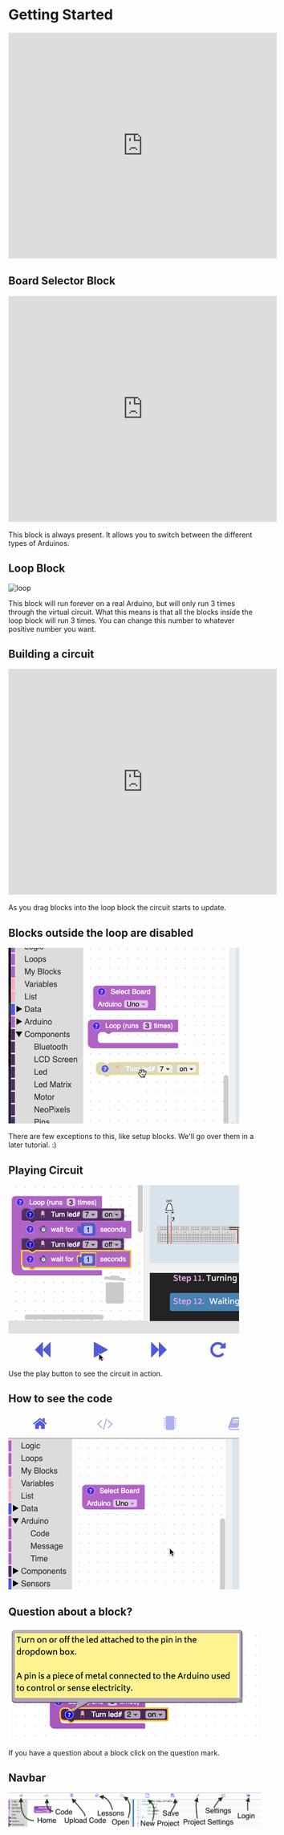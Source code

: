 # Getting Started

<iframe width="535" height="450" src="https://www.youtube.com/embed/F-NO5-mIGvQ?rel=0"  frameborder="0" allow="accelerometer; autoplay; clipboard-write; encrypted-media; gyroscope; picture-in-picture" allowfullscreen></iframe>

## Board Selector Block

<iframe width="535" height="450" src="https://www.youtube.com/embed/LiecZECeiXg?rel=0"  frameborder="0" allow="accelerometer; autoplay; clipboard-write; encrypted-media; gyroscope; picture-in-picture" allowfullscreen></iframe>

This block is always present. It allows you to switch between the different types of Arduinos.

## Loop Block

![loop](../assets/what-is-electroblocks/loop.png)

This block will run forever on a real Arduino, but will only run 3 times through the virtual circuit. What this means is that all the blocks inside the loop block will run 3 times. You can change this number to whatever positive number you want.

## Building a circuit

<iframe width="535" height="450" src="https://www.youtube.com/embed/SXRAHp0-yEA?rel=0"  frameborder="0" allow="accelerometer; autoplay; clipboard-write; encrypted-media; gyroscope; picture-in-picture" allowfullscreen></iframe>

As you drag blocks into the loop block the circuit starts to update.

## Blocks outside the loop are disabled

![add blocks](../assets/getting-started/disabled_blocks.gif)

There are few exceptions to this, like setup blocks. We'll go over them in a later tutorial. :)

## Playing Circuit

![playing code](../assets/getting-started/playing_circuit.gif)

Use the play button to see the circuit in action.

## How to see the code

![seeing code](../assets/getting-started/seeing_arduino_code.gif)

## Question about a block?

![help](../assets/getting-started/help.png)

If you have a question about a block click on the question mark.

## Navbar

![navbar](../assets/getting-started/navbar.png)
